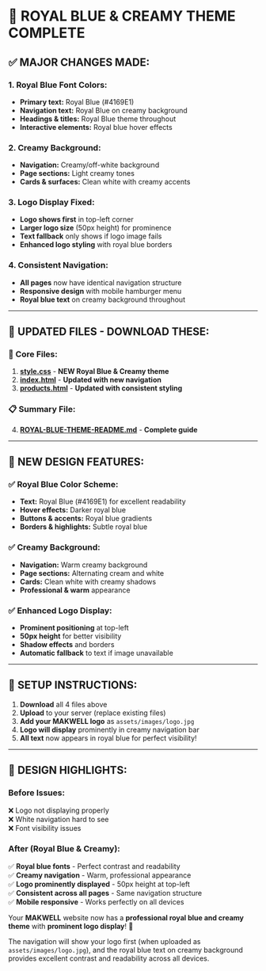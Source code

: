 # 🎨 **ROYAL BLUE & CREAMY THEME COMPLETE**

## ✅ **MAJOR CHANGES MADE:**

### **1. Royal Blue Font Colors:**
- **Primary text:** Royal Blue (#4169E1)
- **Navigation text:** Royal Blue on creamy background
- **Headings & titles:** Royal Blue theme throughout
- **Interactive elements:** Royal blue hover effects

### **2. Creamy Background:**
- **Navigation:** Creamy/off-white background
- **Page sections:** Light creamy tones
- **Cards & surfaces:** Clean white with creamy accents

### **3. Logo Display Fixed:**
- **Logo shows first** in top-left corner
- **Larger logo size** (50px height) for prominence
- **Text fallback** only shows if logo image fails
- **Enhanced logo styling** with royal blue borders

### **4. Consistent Navigation:**
- **All pages** now have identical navigation structure
- **Responsive design** with mobile hamburger menu
- **Royal blue text** on creamy background throughout

---

## 📁 **UPDATED FILES - DOWNLOAD THESE:**

### **🎨 Core Files:**
1. [**style.css**](file:style.css) - **NEW Royal Blue & Creamy theme**
2. [**index.html**](file:index.html) - **Updated with new navigation**
3. [**products.html**](file:products.html) - **Updated with consistent styling**

### **📋 Summary File:**
4. [**ROYAL-BLUE-THEME-README.md**](file:ROYAL-BLUE-THEME-README.md) - **Complete guide**

---

## 🎯 **NEW DESIGN FEATURES:**

### **✅ Royal Blue Color Scheme:**
- **Text:** Royal Blue (#4169E1) for excellent readability
- **Hover effects:** Darker royal blue
- **Buttons & accents:** Royal blue gradients
- **Borders & highlights:** Subtle royal blue

### **✅ Creamy Background:**
- **Navigation:** Warm creamy background
- **Page sections:** Alternating cream and white
- **Cards:** Clean white with creamy shadows
- **Professional & warm** appearance

### **✅ Enhanced Logo Display:**
- **Prominent positioning** at top-left
- **50px height** for better visibility
- **Shadow effects** and borders
- **Automatic fallback** to text if image unavailable

---

## 🚀 **SETUP INSTRUCTIONS:**

1. **Download** all 4 files above
2. **Upload** to your server (replace existing files)
3. **Add your MAKWELL logo** as `assets/images/logo.jpg`
4. **Logo will display** prominently in creamy navigation bar
5. **All text** now appears in royal blue for perfect visibility!

---

## 🎨 **DESIGN HIGHLIGHTS:**

### **Before Issues:**
❌ Logo not displaying properly  
❌ White navigation hard to see  
❌ Font visibility issues  

### **After (Royal Blue & Creamy):**
✅ **Royal blue fonts** - Perfect contrast and readability  
✅ **Creamy navigation** - Warm, professional appearance  
✅ **Logo prominently displayed** - 50px height at top-left  
✅ **Consistent across all pages** - Same navigation structure  
✅ **Mobile responsive** - Works perfectly on all devices  

Your **MAKWELL** website now has a **professional royal blue and creamy theme** with **prominent logo display**! 🎉

The navigation will show your logo first (when uploaded as `assets/images/logo.jpg`), and the royal blue text on creamy background provides excellent contrast and readability across all devices.